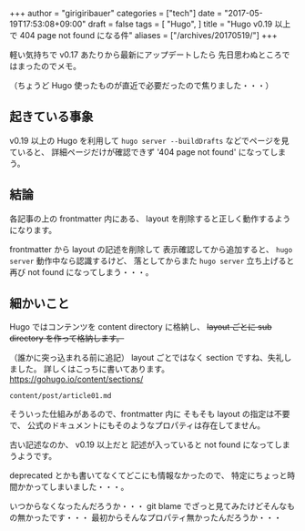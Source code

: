 +++
author = "girigiribauer"
categories = ["tech"]
date = "2017-05-19T17:53:08+09:00"
draft = false
tags = [
	"Hugo",
]
title = "Hugo v0.19 以上で 404 page not found になる件"
aliases = ["/archives/20170519/"]
+++

軽い気持ちで v0.17 あたりから最新にアップデートしたら
先日思わぬところではまったのでメモ。

（ちょうど Hugo 使ったものが直近で必要だったので焦りました・・・）



## 起きている事象

v0.19 以上の Hugo を利用して
`hugo server --buildDrafts` などでページを見ていると、
詳細ページだけが確認できず '404 page not found' になってしまう。



## 結論

各記事の上の frontmatter 内にある、
layout を削除すると正しく動作するようになります。

frontmatter から layout の記述を削除して
表示確認してから追加すると、 `hugo server` 動作中なら認識するけど、
落としてからまた `hugo server` 立ち上げると再び not found になってしまう・・・。



## 細かいこと

Hugo ではコンテンツを content directory に格納し、
~~layout ごとに sub directory を作って格納します。~~

（誰かに突っ込まれる前に追記） layout ごとではなく section ですね、失礼しました。
詳しくはこっちに書いてあります。
<https://gohugo.io/content/sections/>

`content/post/article01.md`

そういった仕組みがあるので、frontmatter 内に
そもそも layout の指定は不要で、
公式のドキュメントにもそのようなプロパティは存在してません。

古い記述なのか、 v0.19 以上だと
記述が入っていると not found になってしまうようです。

deprecated とかも書いてなくてどこにも情報なかったので、
特定にちょっと時間かかってしまいました・・・。

いつからなくなったんだろうか・・・
git blame でざっと見てみたけどそんなもの無かったです・・・
最初からそんなプロパティ無かったんだろうか・・・
